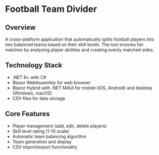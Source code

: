 # Football Team Divider

## Overview
A cross-platform application that automatically splits football players into two balanced teams based on their skill levels. The tool ensures fair matches by analyzing player abilities and creating evenly matched sides.

## Technology Stack
- .NET 9+ with C#
- Blazor WebAssembly for web browser
- Blazor Hybrid with .NET MAUI for mobile (iOS, Android) and desktop (Windows, macOS)
- CSV files for data storage

## Core Features
- Player management (add, edit, delete players)
- Skill level rating (1-10 scale)
- Automatic team balancing algorithm
- Team generation and display
- CSV import/export functionality
